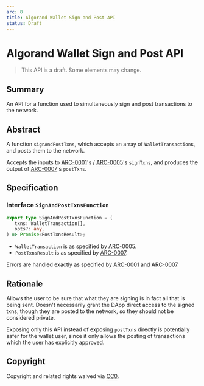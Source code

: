 ```yaml
---
arc: 8
title: Algorand Wallet Sign and Post API
status: Draft
---
```


# Algorand Wallet Sign and Post API

> This API is a draft.
> Some elements may change.

## Summary

An API for a function used to simultaneously sign and post transactions to the network.

## Abstract

A function `signAndPostTxns`, which accepts an array of `WalletTransaction`s, and posts them to the network.

Accepts the inputs to [ARC-0001](arc-0001.md#interface-signtxnsfunction)'s / [ARC-0005](arc-0005.md#interface-signtxnsfunction)'s `signTxns`, and produces the output of [ARC-0007](arc-0007.md#interface-posttxnsfunction)'s `postTxns`.

## Specification

### Interface `SignAndPostTxnsFunction`

```ts
export type SignAndPostTxnsFunction = (
   txns: WalletTransaction[],
   opts?: any,
) => Promise<PostTxnsResult>;
```

* `WalletTransaction` is as specified by [ARC-0005](arc-0005.md#interface-wallettransaction).
* `PostTxnsResult` is as specified by [ARC-0007](arc-0007.md#interface-posttxnsfunction).

Errors are handled exactly as specified by [ARC-0001](arc-0001.md#error-standards) and [ARC-0007](arc-0007.md#error-standard)

## Rationale

Allows the user to be sure that what they are signing is in fact all that is being sent. Doesn't necessarily grant the DApp direct access to the signed txns, though they are posted to the network, so they should not be considered private.

Exposing only this API instead of exposing `postTxns` directly is potentially safer for the wallet user, since it only allows the posting of transactions which the user has explicitly approved.

## Copyright

Copyright and related rights waived via [CC0](https://creativecommons.org/publicdomain/zero/1.0/).

